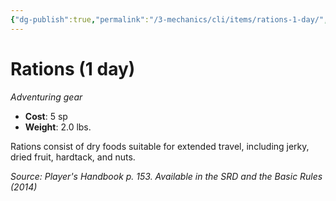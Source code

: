 ```yaml
---
{"dg-publish":true,"permalink":"/3-mechanics/cli/items/rations-1-day/","tags":["ttrpg-cli/compendium/src/5e/phb","ttrpg-cli/item/gear/","ttrpg-cli/item/rarity/none"]}
---
```


# Rations (1 day)
*Adventuring gear*  


- **Cost**: 5 sp
- **Weight**: 2.0 lbs.

Rations consist of dry foods suitable for extended travel, including jerky, dried fruit, hardtack, and nuts.

*Source: Player's Handbook p. 153. Available in the <span title='Systems Reference Document (5.1)'>SRD</span> and the Basic Rules (2014)*